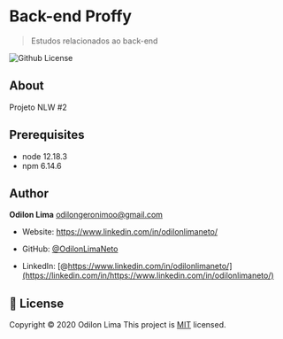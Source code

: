 

# Back-end Proffy

> Estudos relacionados ao back-end
<img alt="Github License" src="https://img.shields.io/github/license/OdilonLimaNeto/NLW-2" />

## About

Projeto NLW #2

## Prerequisites

- node 12.18.3
- npm 6.14.6

## Author

**Odilon Lima** odilongeronimoo@gmail.com
* Website: https://www.linkedin.com/in/odilonlimaneto/

* GitHub: [@OdilonLimaNeto](https://github.com/OdilonLimaNeto)

* LinkedIn: [@https://www.linkedin.com/in/odilonlimaneto/](https://linkedin.com/in/https://www.linkedin.com/in/odilonlimaneto/)


## 📝 License

Copyright © 2020 Odilon Lima
This project is [MIT](license) licensed.
